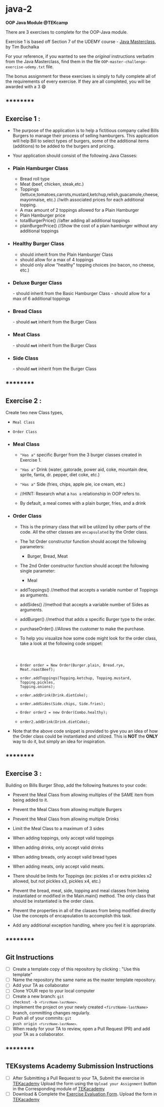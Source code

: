 # java-2

**OOP Java Module @TEKcamp**

There are 3 exercises to complete for the OOP-Java module.

Exercise 1 is based off Section 7 of the UDEMY course - [Java Masterclass](https://teksystemsbootcamp.udemy.com/course/java-the-complete-java-developer-course/learn/lecture/3404262#overview), by Tim Buchalka

For your reference, if you wanted to see the <em>original</em> instructions verbatim from the Java Masterclass, find them in the file <code>OOP-master-challenge-exercise-udemy.txt</code> file.

The bonus assignment for these exercises is simply to fully complete all of the requirements of every exercise. If they are all completed, you will be awarded with a 3 😄

## ************\*\*************\*\*\*\*************\*\*************

## Exercise 1 :

- The purpose of the application is to help a fictitious company called Bills Burgers to manage their process of selling hamburgers. This application will help Bill to select types of burgers, some of the additional items (additions) to be added to the burgers and pricing.
- Your application should consist of the following Java Classes:

- <h3>Plain Hamburger Class</h3>

  - Bread roll type
  - Meat (beef, chicken, steak,etc.)
  - Toppings (lettuce,tomatoes,carrots,mustard,ketchup,relish,guacamole,cheese, mayonnaise, etc.) //with associated prices for each additional topping.
  - A max amount of 2 toppings allowed for a Plain Hamburger
  - Plain Hamburger price
  - totalBurgerPrice() //after adding all additional toppings
  - plainBurgerPrice() //Show the cost of a plain hamburger without any additional toppings

- <h3>Healthy Burger Class</h3>

  - should inherit from the Plain Hamburger Class
  - should allow for a max of 4 toppings
  - should only allow "healthy" topping choices (no bacon, no cheese, etc.)

- <h3>Deluxe Burger Class</h3>
  - should inherit from the Basic Hamburger Class
  - should allow for a max of 6 additional toppings

- <h3>Bread Class</h3>
  - should <strong><code>not</code></strong> inherit from the Burger Class
- <h3>Meat Class</h3>
  - should <strong><code>not</code></strong> inherit from the Burger Class
- <h3>Side Class</h3>
  - should <strong><code>not</code></strong> inherit from the Burger Class

## ************\*\*************\*\*\*\*************\*\*************

## Exercise 2 :

Create two new Class types,

- <code>Meal Class</code>
- <code>Order Class</code>

- <h3>Meal Class</h3>

  - <code>"Has a"</code> specific Burger from the 3 burger classes created in Exercise 1.
  - <code>"Has a"</code> Drink (water, gatorade, power aid, coke, mountain dew, sprite, fanta, dr. pepper, diet coke, etc.)
  - <code>"Has a"</code> Side (fries, chips, apple pie, ice cream, etc.)
  - //HINT: Research what a <code>has a</code> relationship in OOP refers to.

  - By default, a meal comes with a plain burger, fries, and a drink

* <h3>Order Class</h3>

  - This is the primary class that will be utilized by other parts of the code. All the other classes are <code>encapsulated</code> by the Order class.
  - The 1st Order constructor function should accept the following parameters:
    - Burger, Bread, Meat
  - The 2nd Order constructor function should accept the following single parameter:
    - Meal
  - addToppings() //method that accepts a variable number of Toppings as arguments.
  - addSides() //method that accepts a variable number of Sides as arguments.
  - addBurger() //method that adds a specific Burger type to the order.
  - purchaseOrder() //Allows the customer to make the purchase.

  - To help you visualize how some code might look for the order class, take a look at the following code snippet:

   <code>

  - Order order = New Order(Burger.plain, Bread.rye, Meat.roastBeef);
  - order.addToppings(Topping.ketchup, Topping.mustard, Topping.pickles, Topping.onions);
  - order.addDrink(Drink.dietCoke);
  - order.addSides(Side.chips, Side.fries);
  - Order order2 = new Order(Combo.healthy);
  - order2.addDrink(Drink.dietCoke);
    </code>

* Note that the above code snippet is provided to give you an idea of how the Order class could be instantiated and utilized. This is <strong>NOT</strong> the <strong>ONLY</strong> way to do it, but simply an idea for inspiration.

## ************\*\*************\*\*\*\*************\*\*************

## Exercise 3 :

Building on Bills Burger Shop, add the following features to your code:

- Prevent the Meal Class from allowing multiples of the SAME item from being added to it.
- Prevent the Meal Class from allowing multiple Burgers
- Prevent the Meal Class from allowing multiple Drinks
- Limit the Meal Class to a maximum of 3 sides
- When adding toppings, only accept valid toppings
- When adding drinks, only accept valid drinks
- When adding breads, only accept valid bread types
- When adding meats, only accept valid meats.
- There should be limits for Toppings (ex: pickles x1 or extra pickles x2 allowed, but not pickles x3, pickles x4, etc.)

- Prevent the bread, meat, side, topping and meal classes from being instantiated or modified in the Main.main() method. The only class that should be instantiated is the order class.
- Prevent the properties in all of the classes from being modified directly Use the concepts of encapsulation to accomplish this task.
- Add any additional exception handling, where you feel it is appropriate.

## ************\*\*************\*\*\*\*************\*\*************

## Git Instructions

- [ ] Create a template copy of this repository by clicking : "Use this template"
- [ ] Name the repository the same name as the master template repository.
- [ ] Add your TA as collaborator
- [ ] Clone YOUR repo to your local computer
- [ ] Create a new branch: <code>git checkout -b `<firstName-lastName>`</code>.
- [ ] Implement the project on your newly created `<firstName-lastName>` branch, committing changes regularly.
- [ ] Push all of your commits: <code>git push origin `<firstName-lastName>`</code>.
- [ ] When ready for your TA to review, open a Pull Request (PR) and add your TA as a collaborator.

## ******\*\*******\*\*\*\*******\*\*******

## TEKsystems Academy Submission Instructions

- [ ] After Submitting a Pull Request to your TA, Submit the exercise in [TEKacademy](https://bit.ly/TEKacademy) Upload the form using the <code>Upload your Assignment</code> button in the Corresponding module of [TEKacademy](https://bit.ly/TEKacademy)
- [ ] Download & Complete the [Exercise Evaluation Form](https://teksystems.tahoe.appsembler.com/assets/courseware/v1/5cde54cebe581062f1328323e651268d/asset-v1:teksystems+TEK_edX_FSBootcamp+2020+type@asset+block/Exercise_Evaluation_form.docx). Upload the form in [TEKacademy](https://bit.ly/TEKacademy)
